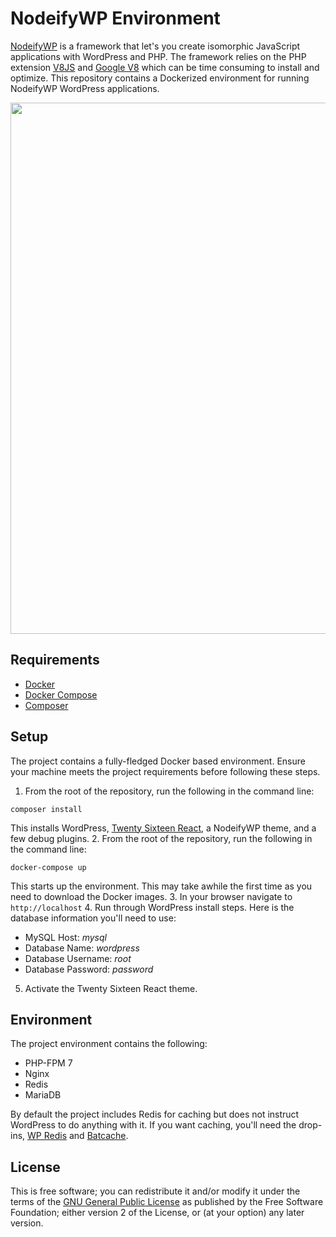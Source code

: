 # NodeifyWP Environment

[NodeifyWP](https://github.com/10up/nodeifywp) is a framework that let's you create isomorphic JavaScript applications with WordPress and PHP. The framework relies on the PHP extension [V8JS](https://github.com/phpv8/v8js) and [Google V8](https://developers.google.com/v8/) which can be time consuming to install and optimize. This repository contains a Dockerized environment for running NodeifyWP WordPress applications.

<p align="center">
<a href="http://10up.com/contact/"><img src="https://10updotcom-wpengine.s3.amazonaws.com/uploads/2016/10/10up-Github-Banner.png" width="850"></a>
</p>

## Requirements

* [Docker](https://www.docker.com/)
* [Docker Compose](https://docs.docker.com/compose/)
* [Composer](https://getcomposer.org/)

## Setup

The project contains a fully-fledged Docker based environment. Ensure your machine meets the project requirements before following these steps.

1. From the root of the repository, run the following in the command line:
  
  `composer install`

  This installs WordPress, [Twenty Sixteen React](https://github.com/10up/twentysixteenreact), a NodeifyWP theme, and a few debug plugins.
2. From the root of the repository, run the following in the command line:
  
  `docker-compose up`

  This starts up the environment. This may take awhile the first time as you need to download the Docker images.
3. In your browser navigate to `http://localhost`
4. Run through WordPress install steps. Here is the database information you'll need to use:
  
  * MySQL Host: *mysql*
  * Database Name: *wordpress*
  * Database Username: *root*
  * Database Password: *password*
5. Activate the Twenty Sixteen React theme.

## Environment

The project environment contains the following:

* PHP-FPM 7
* Nginx
* Redis
* MariaDB

By default the project includes Redis for caching but does not instruct WordPress to do anything with it. If you want caching, you'll need the drop-ins, [WP Redis](https://github.com/pantheon-systems/wp-redis) and [Batcache](https://github.com/Automattic/batcache).

## License

This is free software; you can redistribute it and/or modify it under the terms of the [GNU General Public License](http://www.gnu.org/licenses/gpl-2.0.html) as published by the Free Software Foundation; either version 2 of the License, or (at your option) any later version.
